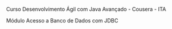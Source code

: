 Curso Desenvolvimento Ágil com Java Avançado - Cousera - ITA

Módulo Acesso a Banco de Dados com JDBC